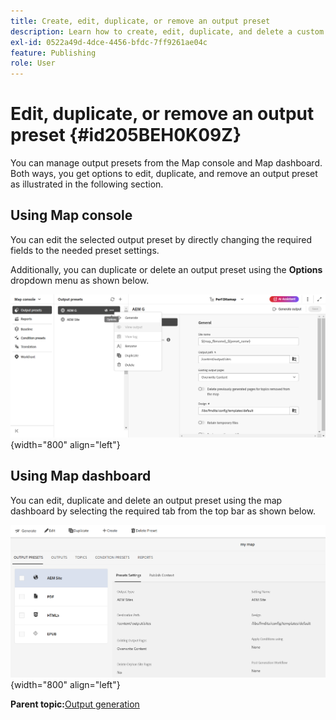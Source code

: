 ```yaml
---
title: Create, edit, duplicate, or remove an output preset
description: Learn how to create, edit, duplicate, and delete a custom output preset in AEM Guides.
exl-id: 0522a49d-4dce-4456-bfdc-7ff9261ae04c
feature: Publishing
role: User
---
```

# Edit, duplicate, or remove an output preset {#id205BEH0K09Z}

You can manage output presets from the Map console and Map dashboard. Both ways, you get options to edit, duplicate, and remove an output preset as illustrated in the following section. 

## Using Map console 

You can edit the selected output preset by directly changing the required fields to the needed preset settings. 

Additionally, you can duplicate or delete an output preset using the **Options** dropdown menu as shown below.


![](images/delete-preset-map-console.png){width="800" align="left"}


## Using Map dashboard

You can edit, duplicate and delete an output preset using the map dashboard by selecting the required tab from the top bar as shown below. 

![](images/create-new-preset-map-dashboard-new.png){width="800" align="left"}



**Parent topic:**[Output generation](generate-output.md)
